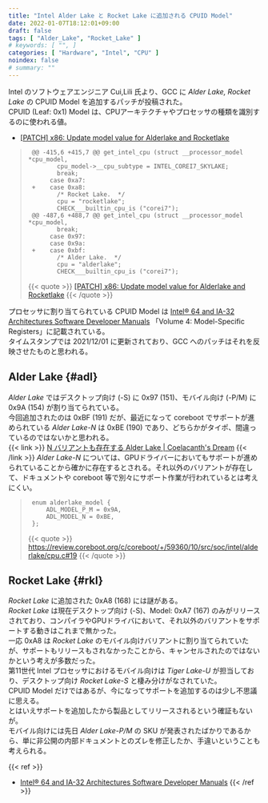```yaml
---
title: "Intel Alder Lake と Rocket Lake に追加される CPUID Model"
date: 2022-01-07T18:12:01+09:00
draft: false
tags: [ "Alder_Lake", "Rocket_Lake" ]
# keywords: [ "", ]
categories: [ "Hardware", "Intel", "CPU" ]
noindex: false
# summary: ""
---
```


Intel のソフトウェアエンジニア Cui,Lili 氏より、GCC に *Alder Lake, Rocket Lake* の CPUID Model を追加するパッチが投稿された。  
CPUID (Leaf: 0x1) Model は、CPUアーキテクチャやプロセッサの種類を識別するのに使われる値。  

 * [[PATCH] x86: Update model value for Alderlake and Rocketlake](https://gcc.gnu.org/pipermail/gcc-patches/2022-January/587591.html)

 > 		@@ -415,6 +415,7 @@ get_intel_cpu (struct __processor_model *cpu_model,
 > 		       cpu_model->__cpu_subtype = INTEL_COREI7_SKYLAKE;
 > 		       break;
 > 		     case 0xa7:
 > 		+    case 0xa8:
 > 		       /* Rocket Lake.  */
 > 		       cpu = "rocketlake";
 > 		       CHECK___builtin_cpu_is ("corei7");
 > 		@@ -487,6 +488,7 @@ get_intel_cpu (struct __processor_model *cpu_model,
 > 		       break;
 > 		     case 0x97:
 > 		     case 0x9a:
 > 		+    case 0xbf:
 > 		       /* Alder Lake.  */
 > 		       cpu = "alderlake";
 > 		       CHECK___builtin_cpu_is ("corei7");
 >
 > {{< quote >}} [[PATCH] x86: Update model value for Alderlake and Rocketlake](https://gcc.gnu.org/pipermail/gcc-patches/2022-January/587591.html) {{< /quote >}}

プロセッサに割り当てられている CPUID Model は [Intel® 64 and IA-32 Architectures Software Developer Manuals](https://www.intel.com/content/www/us/en/developer/articles/technical/intel-sdm.html) 「Volume 4: Model-Specific Registers」に記載されている。  
タイムスタンプでは 2021/12/01 に更新されており、GCC へのパッチはそれを反映させたものと思われる。  

## Alder Lake {#adl}
*Alder Lake* ではデスクトップ向け (-S) に 0x97 (151)、モバイル向け (-P/M) に 0x9A (154) が割り当てられている。  
今回追加されたのは 0xBF (191) だが、最近になって coreboot でサポートが進められている *Alder Lake-N* は 0xBE (190) であり、どちらかがタイポ、間違っているのではないかと思われる。  
{{< link >}} [N バリアントも存在する Alder Lake | Coelacanth's Dream](/posts/2021/11/16/coreboot-intel-adl_n/) {{< /link >}}
*Alder Lake-N* については、GPUドライバーにおいてもサポートが進められていることから確かに存在するとされる。それ以外のバリアントが存在して、ドキュメントや coreboot 等で別々にサポート作業が行われているとは考えにくい。  

 > 		enum alderlake_model {
 > 			ADL_MODEL_P_M = 0x9A,
 > 			ADL_MODEL_N = 0xBE,
 > 		};
 >
 > {{< quote >}} <https://review.coreboot.org/c/coreboot/+/59360/10/src/soc/intel/alderlake/cpu.c#19> {{< /quote >}}

## Rocket Lake {#rkl}
*Rocket Lake* に追加された 0xA8 (168) には謎がある。  
*Rocket Lake* は現在デスクトップ向け (-S)、Model: 0xA7 (167) のみがリリースされており、コンパイラやGPUドライバにおいて、それ以外のバリアントをサポートする動きはこれまで無かった。  
一応 0xA8 は *Rocket Lake* のモバイル向けバリアントに割り当てられていたが、サポートもリリースもされなかったことから、キャンセルされたのではないかという考えが多数だった。  
第11世代 Intel プロセッサにおけるモバイル向けは *Tiger Lake-U* が担当しており、デスクトップ向け *Rocket Lake-S* と棲み分けがなされていた。  
CPUID Model だけではあるが、今になってサポートを追加するのは少し不思議に思える。  
とはいえサポートを追加したから製品としてリリースされるという確証もないが。  
モバイル向けには先日 *Alder Lake-P/M* の SKU が発表されたばかりであるから、単に非公開の内部ドキュメントとのズレを修正したか、手違いということも考えられる。  

{{< ref >}}
 * [Intel® 64 and IA-32 Architectures Software Developer Manuals](https://www.intel.com/content/www/us/en/developer/articles/technical/intel-sdm.html)
{{< /ref >}}
